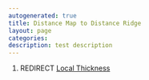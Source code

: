```yaml
---
autogenerated: true
title: Distance Map to Distance Ridge
layout: page
categories: 
description: test description
---
```


1.  REDIRECT [Local Thickness](Local_Thickness)
